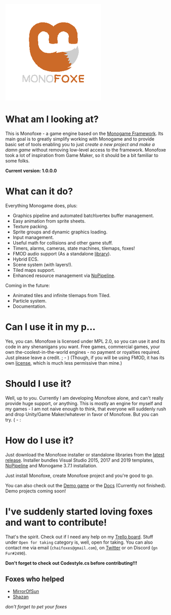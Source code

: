 ![logo](logo/logo_transparent.png)

# What am I looking at?
This is Monofoxe - a game engine based on the [Monogame Framework](http://monogame.net). 
Its main goal is to greatly simplify working with Monogame and to provide basic set of tools 
enabling you to just *create a new project and make a damn game* without removing low-level access to the framework.
Monofoxe took a lot of inspiration from Game Maker, so it should be a bit familiar to some folks.


**Current version: 1.0.0.0**


# What can it do?

Everything Monogame does, plus:

* Graphics pipeline and automated batch\vertex buffer management.
* Easy animation from sprite sheets.
* Texture packing.
* Sprite groups and dynamic graphics loading.
* Input management.
* Useful math for collisions and other game stuff.
* Timers, alarms, cameras, state machines, tilemaps, foxes!
* FMOD audio support (As a standalone [library](https://github.com/gnFur/ChaiFoxes.FMODAudio/)).
* Hybrid ECS.
* Scene system (with layers!).
* Tiled maps support.
* Enhanced resource management via [NoPipeline](https://github.com/gnFur/NoPipeline).


Coming in the future:

* Animated tiles and infinite tilemaps from Tiled.
* Particle system.
* Documentation.

# Can I use it in my p...

Yes, you can. Monofoxe is licensed under MPL 2.0, so you can use it and its code in any shenanigans you want. Free games, commercial games, your own the-coolest-in-the-world engines - no payment or royalties required. Just please leave a credit. ; - )
(Though, if you will be using FMOD, it has its own [license](https://fmod.com/licensing#faq), which is much less permissive than mine.)

# Should I use it?

Well, up to you. Currently I am developing Monofoxe alone, and can't really provide huge support, or anything. This is mostly an engine for myself and my games - I am not naive enough to think, that everyone will suddenly rush and drop Unity/Game Maker/whatever in favor of Monofoxe. But you can try. ( - :

# How do I use it?

Just download the Monofoxe installer or standalone libraries from the [latest release](https://github.com/gnFur/Monofoxe/releases/latest).
Installer bundles Visual Studio 2015, 2017 and 2019 templates, [NoPipeline](https://github.com/gnFur/NoPipeline) and Monogame 3.7.1 installation. 

Just install Monofoxe, create Monofoxe project and you're good to go. 

You can also check out the [Demo game](https://bitbucket.org/gnFur/monofoxe.demo/) or the [Docs](Docs/Contents.md) (Currently not finished). Demo projects coming soon!

# I've suddenly started loving foxes and want to contribute!

That's the spirit. Check out if I need any help on my [Trello board](https://trello.com/b/YIWCjnGi/monofoxe). Stuff under `Open for taking` category is, well, open for taking. You can also contact me via email (`chaifoxes@gmail.com`), on [Twitter](https://twitter.com/ChaiFoxes) or on Discord (`gn Fur#2490`).

**Don't forget to check out Codestyle.cs before contributing!!!**

## Foxes who helped

- [MirrorOfSun](https://github.com/MirrorOfSUn)
- [Shazan](https://bitbucket.org/%7B07c29368-d971-4ab1-8ec5-1a89d56bfa43%7D/)

*don't forget to pet your foxes*